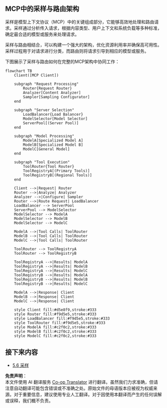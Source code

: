 <!--
CO_OP_TRANSLATOR_METADATA:
{
  "original_hash": "2f1b473818b5a6cc9a9bbf777fffa6d4",
  "translation_date": "2025-07-14T21:44:54+00:00",
  "source_file": "05-AdvancedTopics/mcp-routing/README.md",
  "language_code": "zh"
}
-->
## MCP中的采样与路由架构

采样是模型上下文协议（MCP）中的关键组成部分，它能够高效地处理和路由请求。采样通过分析传入请求，根据内容类型、用户上下文和系统负载等多种标准，确定最合适的模型或服务来处理请求。

采样与路由相结合，可以构建一个强大的架构，优化资源利用率并确保高可用性。采样过程用于对请求进行分类，而路由则将请求引导到相应的模型或服务。

下图展示了采样与路由如何在完整的MCP架构中协同工作：

```mermaid
flowchart TB
    Client([MCP Client])
    
    subgraph "Request Processing"
        Router{Request Router}
        Analyzer[Content Analyzer]
        Sampler[Sampling Configurator]
    end
    
    subgraph "Server Selection"
        LoadBalancer{Load Balancer}
        ModelSelector[Model Selector]
        ServerPool[(Server Pool)]
    end
    
    subgraph "Model Processing"
        ModelA[Specialized Model A]
        ModelB[Specialized Model B]
        ModelC[General Model]
    end
    
    subgraph "Tool Execution"
        ToolRouter{Tool Router}
        ToolRegistryA[(Primary Tools)]
        ToolRegistryB[(Regional Tools)]
    end
    
    Client -->|Request| Router
    Router -->|Analyze| Analyzer
    Analyzer -->|Configure| Sampler
    Router -->|Route Request| LoadBalancer
    LoadBalancer --> ServerPool
    ServerPool --> ModelSelector
    ModelSelector --> ModelA
    ModelSelector --> ModelB
    ModelSelector --> ModelC
    
    ModelA -->|Tool Calls| ToolRouter
    ModelB -->|Tool Calls| ToolRouter
    ModelC -->|Tool Calls| ToolRouter
    
    ToolRouter --> ToolRegistryA
    ToolRouter --> ToolRegistryB
    
    ToolRegistryA -->|Results| ModelA
    ToolRegistryA -->|Results| ModelB
    ToolRegistryA -->|Results| ModelC
    ToolRegistryB -->|Results| ModelA
    ToolRegistryB -->|Results| ModelB
    ToolRegistryB -->|Results| ModelC
    
    ModelA -->|Response| Client
    ModelB -->|Response| Client
    ModelC -->|Response| Client
    
    style Client fill:#d5e8f9,stroke:#333
    style Router fill:#f9d5e5,stroke:#333
    style LoadBalancer fill:#f9d5e5,stroke:#333
    style ToolRouter fill:#f9d5e5,stroke:#333
    style ModelA fill:#c2f0c2,stroke:#333
    style ModelB fill:#c2f0c2,stroke:#333
    style ModelC fill:#c2f0c2,stroke:#333
```

## 接下来内容

- [5.6 采样](../mcp-sampling/README.md)

**免责声明**：  
本文件使用 AI 翻译服务 [Co-op Translator](https://github.com/Azure/co-op-translator) 进行翻译。虽然我们力求准确，但请注意自动翻译可能包含错误或不准确之处。原始文件的母语版本应被视为权威来源。对于重要信息，建议使用专业人工翻译。对于因使用本翻译而产生的任何误解或误释，我们概不负责。